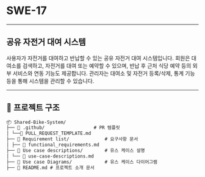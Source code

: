 # SWE-17
***
## 공유 자전거 대여 시스템 
사용자가 자전거를 대여하고 반납할 수 있는 공유 자전거 대여 시스템입니다. 회원은 대여소를 검색하고, 자전거를 대여 또는 예약할 수 있으며, 반납 후 근처 식당 예약 등의 외부 서비스와 연동 기능도 제공합니다. 관리자는 대여소 및 자전거 등록/삭제, 통계 기능 등을 통해 시스템을 관리할 수 있습니다.
***
## 📁 프로젝트 구조
```markdown
📦 Shared-Bike-System/
├── 📂 .github/ 					# PR 템플릿
│ └──📜 PULL_REQUEST_TEMPLATE.md
├── 📂 Requirement list/ 			# 요구사항 문서
│ ├── 📜 functional_requirements.md
├── 📂 Use case descriptions/ 		# 유스 케이스 설명
│ └── 📜 use-case-descriptions.md
├── 📂 Use case Diagrams/			# 유스 케이스 다이어그램
├── 📜 README.md # 프로젝트 소개 문서
```